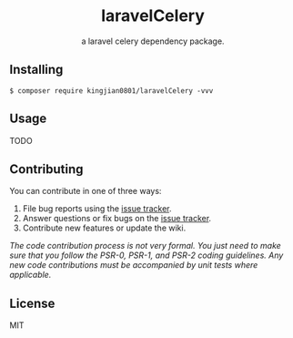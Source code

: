 <h1 align="center"> laravelCelery </h1>

<p align="center"> a laravel celery dependency package.</p>


## Installing

```shell
$ composer require kingjian0801/laravelCelery -vvv
```

## Usage

TODO

## Contributing

You can contribute in one of three ways:

1. File bug reports using the [issue tracker](https://github.com/kingjian0801/laravelCelery/issues).
2. Answer questions or fix bugs on the [issue tracker](https://github.com/kingjian0801/laravelCelery/issues).
3. Contribute new features or update the wiki.

_The code contribution process is not very formal. You just need to make sure that you follow the PSR-0, PSR-1, and PSR-2 coding guidelines. Any new code contributions must be accompanied by unit tests where applicable._

## License

MIT